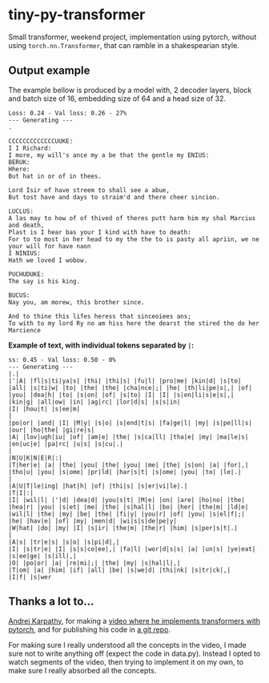 # tiny-py-transformer
Small transformer, weekend project, implementation using pytorch, without using `torch.nn.Transformer`, that can ramble in a shakespearian style.

## Output example

The example bellow is produced by a model with, 2 decoder layers, block and batch size of 16, embedding size of 64 and a head size of 32.

```text
Loss: 0.24 - Val loss: 0.26 - 27%
--- Generating ---
.

CCCCCCCCCCCCCUUKE:
I I Richard:
I more, my will's ance my a be that the gentle my ENIUS:
BERUK:
Hhere:
But hat in or of in thees.

Lord Isir of have streem to shall see a abue,
But tost have and days to straim'd and there cheer sincion.

LUCLUS:
A las may to how of of thived of theres putt harm him my shal Marcius and death,
Plast is I hear bas your I kind with have to death:
For to to most in her head to my the the to is pasty all apriin, we ne your will for have naon
I NINIUS:
Hath we loved I wobow.

PUCHUDUKE:
The say is his king.

BUCUS:
Nay you, am morew, this brother since.

And to thine this lifes heress that sinceoiees ans;
To with to my lord Ry no am hiss here the dearst the stired the do her Marcience
```

**Example of text, with individual tokens separated by `|`:**

```text
ss: 0.45 - Val loss: 0.50 - 0%
--- Generating ---
|.|
|'|A| |fl|s|ti|ya|s| |thi| |thi|s| |fu|l| |pro|me| |kin|d| |s|to| |all| |s|ti|w| |to| |the| |the| |cha|nce|;| |he| |th|li|pe|s|,| |of| |you| |dea|h| |to| |s|on| |of| |s|to| |I| |I| |s|en|li|s|e|s|,| |kin|g| |all|ow| |in| |ag|rc| |lor|d|s| |s|s|in|
|I| |hou|t| |s|ee|m|
|
|po|or| |and| |I| |M|y| |s|o| |s|end|t|s| |fa|ge|l| |my| |s|pe|ll|s| |our| |ho|the| |gi|re|s|
|A| |lov|ugh|iu| |of| |am|e| |the| |s|ca|ll| |tha|e| |my| |ma|le|s| |en|uc|e| |pa|rc| |u|s| |s|cu|.|
|
|N|U|K|N|E|R|:|
|T|her|e| |a| |the| |you| |the| |you| |me| |the| |s|on| |a| |for|,| |tho|u| |you| |s|ome| |pr|ld| |har|s|t| |s|ome| |you| |to| |le|.|
|
|A|U|T|le|ing| |hat|h| |of| |thi|s| |s|er|vi|le|.|
|T|I|:|
|I| |wil|l| |'|d| |dea|d| |you|s|t| |M|e| |on| |are| |ho|no| |the| |hea|r| |you| |s|et| |me| |the| |s|hal|l| |bo| |her| |the|m| |ld|e| |wil|l| |the| |my| |be| |the| |fi|y| |you|r| |of| |you| |s|el|f|;| |he| |hav|e| |of| |my| |men|d| |wi|s|s|de|pe|y|
|W|hat| |do| |my| |I| |s|ir| |the|m| |the|r| |him| |s|per|s|t|.|
|
|A|s| |tr|e|s| |s|o| |s|pi|d|,|
|I| |s|tr|e| |I| |s|s|co|ee|,| |fa|l| |wor|d|s|s| |a| |un|s| |ye|eat| |s|ee|ge| |s|ill|,|
|O| |po|or| |a| |re|mi|;| |the| |my| |s|hal|l|,|
|T|om| |a| |him| |if| |all| |be| |s|we|d| |thi|nk| |s|tr|ck|,|
|I|f| |s|wer
```

## Thanks a lot to...
[Andrej Karpathy](https://github.com/karpathy), for making a [video where he implements transformers with pytorch](https://yewtu.be/watch?v=kCc8FmEb1nY), and for publishing his code in [a git repo](https://github.com/karpathy/ng-video-lecture).

For making sure I really understood all the concepts in the video, I made sure not to write anything off (expect the code in data.py). Instead I opted to watch segments of the video, then trying to implement it on my own, to make sure I really absorbed all the concepts.
